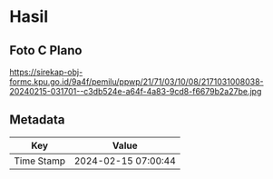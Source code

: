 # Hasil

## Foto C Plano

https://sirekap-obj-formc.kpu.go.id/9a4f/pemilu/ppwp/21/71/03/10/08/2171031008038-20240215-031701--c3db524e-a64f-4a83-9cd8-f6679b2a27be.jpg


## Metadata

| Key        | Value               |
| ---------- | ------------------- |
| Time Stamp | 2024-02-15 07:00:44 |



